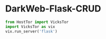 # DarkWeb-Flask-CRUD

```py
from HostTor import VicksTor
import VicksTor as vix
vix.run_server('flask')
```
